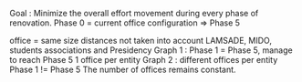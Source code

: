 Goal : Minimize the overall effort movement during every phase of renovation.
Phase 0 = current office configuration
=> Phase 5

office = same size
distances not taken into account
LAMSADE, MIDO, students associations and Presidency
Graph 1 : Phase 1 = Phase 5, manage to reach Phase 5
1 office per entity
Graph 2 : different offices per entity
Phase 1 != Phase 5
The number of offices remains constant.
